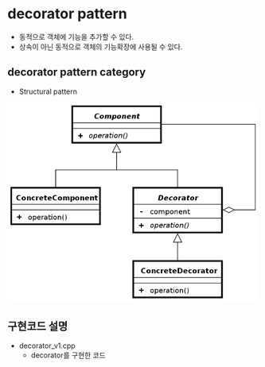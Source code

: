 # decorator pattern
* 동적으로 객체에 기능을 추가할 수 있다.
* 상속이 아닌 동적으로 객체의 기능확장에 사용될 수 있다.

## decorator pattern category
* Structural pattern

![decorator](/docs/images/decorator.png)

## 구현코드 설명
* decorator_v1.cpp
	* decorator를 구현한 코드